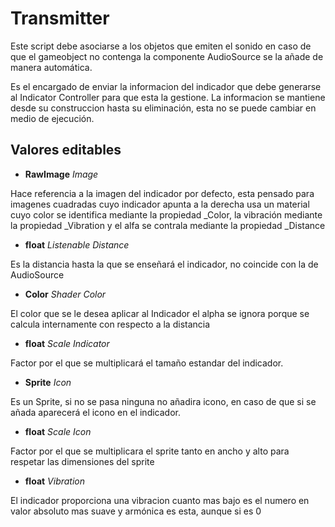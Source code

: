 # Transmitter

Este script debe asociarse a los objetos que emiten el sonido en caso de que el gameobject no contenga la componente AudioSource se la añade de manera automática.

Es el encargado de enviar la informacion del indicador que debe generarse al Indicator Controller para que esta la gestione. La informacion se mantiene desde su construccion hasta su eliminación, esta no se puede cambiar en medio de ejecución.

## Valores editables

* **RawImage** *Image*

 Hace referencia a la imagen del indicador por defecto, esta pensado para imagenes cuadradas cuyo indicador apunta a la derecha usa un material cuyo color se identifica mediante la propiedad _Color, la vibración mediante la propiedad _Vibration y el alfa se contrala mediante la propiedad _Distance

* **float** *Listenable Distance*

Es la distancia hasta la que se enseñará el indicador, no coincide con la de AudioSource

* **Color** *Shader Color* 

El color que se le desea aplicar al Indicador el alpha se ignora porque se calcula internamente con respecto a la distancia

* **float** *Scale Indicator*

Factor por el que se multiplicará el tamaño estandar del indicador.

* **Sprite** *Icon* 

Es un Sprite, si no se pasa ninguna no añadira icono, en caso de que si se añada aparecerá el icono en el indicador.

* **float** *Scale Icon* 

Factor  por el que se multiplicara el sprite tanto en ancho y alto para respetar las dimensiones del sprite

* **float** *Vibration* 

El indicador proporciona una vibracion cuanto mas bajo es el numero en valor absoluto  mas suave y armónica es esta, aunque si es 0 